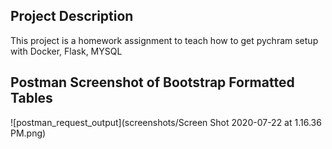 ## Project Description
This project is a homework assignment to teach how to get pychram setup with Docker, Flask, MYSQL


## Postman Screenshot of Bootstrap Formatted Tables
![postman_request_output](screenshots/Screen Shot 2020-07-22 at 1.16.36 PM.png)
